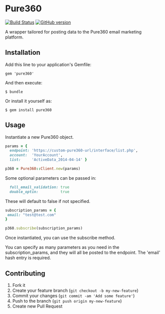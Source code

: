 # Pure360

[![Build Status](https://travis-ci.org/madebymade/pure360.svg?branch=master)](https://travis-ci.org/madebymade/pure360)
[![GitHub version](https://badge.fury.io/gh/madebymade%2Fpure360.svg)](http://badge.fury.io/gh/madebymade%2Fpure360)

A wrapper tailored for posting data to the Pure360 email marketing platform.

## Installation

Add this line to your application's Gemfile:

    gem 'pure360'

And then execute:

    $ bundle

Or install it yourself as:

    $ gem install pure360

## Usage

Instantiate a new Pure360 object.

```ruby
params = {
  endpoint: 'https://custom-pure360-url/interface/list.php',
  account:  'YourAccount',
  list:     'ActiveData_2014-04-14' }

p360 = Pure360::Client.new(params)
```

Some optional parameters can be passed in:
```ruby
  full_email_validation: true
  double_optin:          true
```

These will default to false if not specified.

```ruby
subscription_params = {
 email: "test@test.com"
}

p360.subscribe(subscription_params)
```

Once instantiated, you can use the subscribe method.

You can specify as many parameters as you need in the subscription_params, and they will all be posted to the endpoint.
The 'email' hash entry is required.

## Contributing

1. Fork it
2. Create your feature branch (`git checkout -b my-new-feature`)
3. Commit your changes (`git commit -am 'Add some feature'`)
4. Push to the branch (`git push origin my-new-feature`)
5. Create new Pull Request
